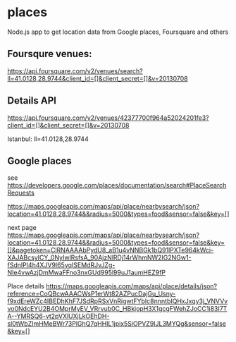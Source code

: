 places
======

Node.js app to get location data from Google places, Foursquare and others


Foursqure venues:
-----------------
https://api.foursquare.com/v2/venues/search?ll=41.0128,28.9744&client_id=[]&client_secret=[]&v=20130708

Details API
-----------
https://api.foursquare.com/v2/venues/42377700f964a52024201fe3?client_id=[]&client_secret=[]&v=20130708


Istanbul: ll=41.0128,28.9744


Google places
-------------

see https://developers.google.com/places/documentation/search#PlaceSearchRequests


https://maps.googleapis.com/maps/api/place/nearbysearch/json?location=41.0128,28.9744&&radius=5000&types=food&sensor=false&key=[]

next page
https://maps.googleapis.com/maps/api/place/nearbysearch/json?location=41.0128,28.9744&&radius=5000&types=food&sensor=false&key=[]&pagetoken=ClRNAAAAbPydU8_aB1u4vNNBGk1bQ91lPXTe964kWci-XAJABcsyICY_0NyIwlRsfsA_90AjzNlRDj14rWhmNW2IG2NGw1-fSdnlPI4h4XJV9I65yqISEMdRJvJZg-NIe4vwAzjDmMwaFFno3nxGUd995l99uJ1aumHEZ9fP


Place details
https://maps.googleapis.com/maps/api/place/details/json?reference=CoQBcwAAACWsP1erWt82AZPucDajGu_Usny-f9xdEreWZc4IBEDhKhF7JSdRpRSxVnRigwtFYbIc8nnntbIQHxJxqy3j_VNVVvvo0NdcEYU2B4OMprMyEV_VRrvub0C_HBkjopH3X1gcgFWehZJoCC1i83I7TA--YMRSQ6-vt2pVXlUXjLkOEhDH-sl0tWbZImHMeBWr73PlGhQ7qHHIL1jpix5SiOPVZ9IJL3MYQg&sensor=false&key=[]
